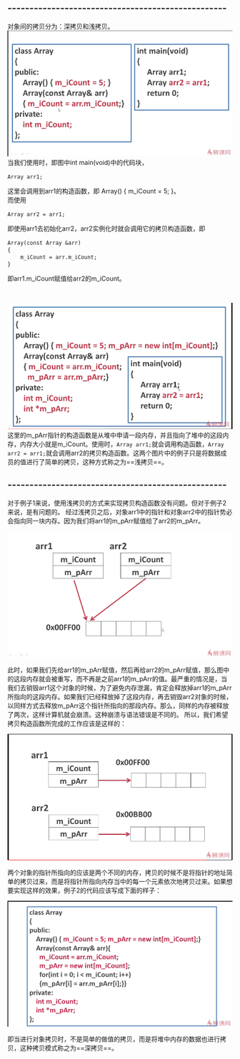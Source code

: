 ## --------------------------------------------------
对象间的拷贝分为：深拷贝和浅拷贝。
![例子1](./例子1.png)
当我们使用时，即图中int main(void)中的代码块，
```
Array arr1;
```
这里会调用到arr1的构造函数，即
Array()
{
	m_iCount = 5;
}。  
而使用
```
Array arr2 = arr1;
```
即使用arr1去初始化arr2，arr2实例化时就会调用它的拷贝构造函数，即
```
Array(const Array &arr)
{
	m_iCount = arr.m_iCount;
}
```
即arr1.m_iCount赋值给arr2的m_iCount。

<br/>

![例子2](./例子2.png)
这里的m_pArr指针的构造函数是从堆中申请一段内存，并且指向了堆中的这段内存，内存大小就是m_iCount。使用时，```Array arr1;```就会调用构造函数，```Array arr2 = arr1;```就会调用arr2的拷贝构造函数。这两个图片中的例子只是将数据成员的值进行了简单的拷贝，这种方式称之为==浅拷贝==。

## --------------------------------------------------
对于例子1来说，使用浅拷贝的方式来实现拷贝构造函数没有问题。但对于例子2来说，是有问题的。
经过浅拷贝之后，对象arr1中的指针和对象arr2中的指针势必会指向同一块内存。因为我们将arr1的m_pArr赋值给了arr2的m_pArr。

![](./深拷贝浅拷贝1.png)

此时，如果我们先给arr1的m_pArr赋值，然后再给arr2的m_pArr赋值，那么图中的这段内存就会被重写，而不再是之前arr1的m_pArr的值。最严重的情况是，当我们去销毁arr1这个对象的时候，为了避免内存泄漏，肯定会释放掉arr1的m_pArr所指向的这段内存。如果我们已经释放掉了这段内存，再去销毁arr2对象的时候，以同样方式去释放m_pArr这个指针所指向的那段内存。那么，同样的内存被释放了两次，这样计算机就会崩溃。这种崩溃与语法错误是不同的。
所以，我们希望拷贝构造函数所完成的工作应该是这样的：

![](./深拷贝浅拷贝2.png)

两个对象的指针所指向的应该是两个不同的内存，拷贝的时候不是将指针的地址简单的拷贝过来，而是将指针所指向内存当中的每一个元素依次地拷贝过来。如果想要实现这样的效果，例子2的代码应该写成下面的样子：

![例子3](./例子3.png)

即当进行对象拷贝时，不是简单的做值的拷贝，而是将堆中内存的数据也进行拷贝，这种拷贝模式称之为==深拷贝==。